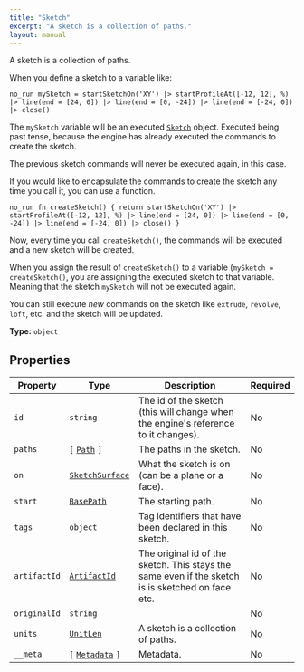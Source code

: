 ```yaml
---
title: "Sketch"
excerpt: "A sketch is a collection of paths."
layout: manual
---
```


A sketch is a collection of paths.

When you define a sketch to a variable like:

```no_run mySketch = startSketchOn('XY') |> startProfileAt([-12, 12], %) |> line(end = [24, 0]) |> line(end = [0, -24]) |> line(end = [-24, 0]) |> close() ```

The `mySketch` variable will be an executed [`Sketch`](/docs/kcl/types/Sketch) object. Executed being past tense, because the engine has already executed the commands to create the sketch.

The previous sketch commands will never be executed again, in this case.

If you would like to encapsulate the commands to create the sketch any time you call it, you can use a function.

```no_run fn createSketch() { return startSketchOn('XY') |> startProfileAt([-12, 12], %) |> line(end = [24, 0]) |> line(end = [0, -24]) |> line(end = [-24, 0]) |> close() } ```

Now, every time you call `createSketch()`, the commands will be executed and a new sketch will be created.

When you assign the result of `createSketch()` to a variable (`mySketch = createSketch()`, you are assigning the executed sketch to that variable. Meaning that the sketch `mySketch` will not be executed again.

You can still execute _new_ commands on the sketch like `extrude`, `revolve`, `loft`, etc. and the sketch will be updated.

**Type:** `object`





## Properties

| Property | Type | Description | Required |
|----------|------|-------------|----------|
| `id` |`string`| The id of the sketch (this will change when the engine's reference to it changes). | No |
| `paths` |`[` [`Path`](/docs/kcl/types/Path) `]`| The paths in the sketch. | No |
| `on` |[`SketchSurface`](/docs/kcl/types/SketchSurface)| What the sketch is on (can be a plane or a face). | No |
| `start` |[`BasePath`](/docs/kcl/types/BasePath)| The starting path. | No |
| `tags` |`object`| Tag identifiers that have been declared in this sketch. | No |
| `artifactId` |[`ArtifactId`](/docs/kcl/types/ArtifactId)| The original id of the sketch. This stays the same even if the sketch is is sketched on face etc. | No |
| `originalId` |`string`|  | No |
| `units` |[`UnitLen`](/docs/kcl/types/UnitLen)| A sketch is a collection of paths. | No |
| `__meta` |`[` [`Metadata`](/docs/kcl/types/Metadata) `]`| Metadata. | No |


